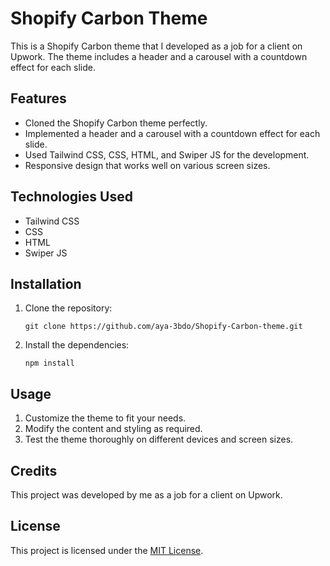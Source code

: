 # Shopify Carbon Theme

This is a Shopify Carbon theme that I developed as a job for a client on Upwork. The theme includes a header and a carousel with a countdown effect for each slide.

## Features

- Cloned the Shopify Carbon theme perfectly.
- Implemented a header and a carousel with a countdown effect for each slide.
- Used Tailwind CSS, CSS, HTML, and Swiper JS for the development.
- Responsive design that works well on various screen sizes.

## Technologies Used

- Tailwind CSS
- CSS
- HTML
- Swiper JS

## Installation

1. Clone the repository:
   ```
   git clone https://github.com/aya-3bdo/Shopify-Carbon-theme.git
   ```
2. Install the dependencies:
   ```
   npm install
   ```

## Usage

1. Customize the theme to fit your needs.
2. Modify the content and styling as required.
3. Test the theme thoroughly on different devices and screen sizes.


## Credits

This project was developed by me as a job for a client on Upwork.

## License

This project is licensed under the [MIT License](LICENSE).
